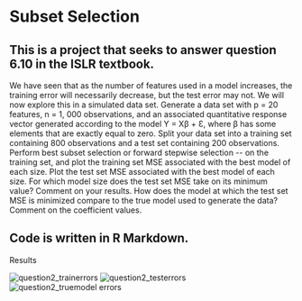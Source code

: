 # Subset Selection
This is a project that seeks to answer question 6.10 in the ISLR textbook.
--
We have seen that as the number of features used in a model increases, the
training error will necessarily decrease, but the test error may not. We will now
explore this in a simulated data set.
Generate a data set with p = 20 features, n = 1, 000 observations, and an
associated quantitative response vector generated according to the model
Y = Xβ + Ɛ, where β has some elements that are exactly equal to zero. Split your data set into
a training set containing 800 observations and a test set containing 200
observations.
Perform best subset selection or forward stepwise selection -- on the training set,
and plot the training set MSE associated with the best model of each size. Plot
the test set MSE associated with the best model of each size.
For which model size does the test set MSE take on its minimum value?
Comment on your results. How does the model at which the test set MSE is
minimized compare to the true model used to generate the data? Comment on the
coefficient values.


Code is written in R Markdown.
--
Results

![question2_trainerrors](https://user-images.githubusercontent.com/66652338/96805690-3522b080-13e0-11eb-8c13-a29cbc3e0088.png)
![question2_testerrors](https://user-images.githubusercontent.com/66652338/96805695-3522b080-13e0-11eb-9316-fe05e15d7968.png)
![question2_truemodel errors](https://user-images.githubusercontent.com/66652338/96805694-3522b080-13e0-11eb-86cf-4a9bcc65f7d1.png)

